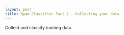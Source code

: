 ```yaml
---
layout: post
title: Spam Classifier Part 1 - Collecting your data
---
```


Collect and classify training data.
